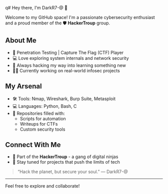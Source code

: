 q# Hey there, I'm DarkR7-@ 👾

Welcome to my GitHub space! I'm a passionate cybersecurity enthusiast and a proud member of the 🛡️ **HackerTroup** group.

## About Me
- 🔐 Penetration Testing | Capture The Flag (CTF) Player  
- 💻 Love exploring system internals and network security  
- 🧠 Always hacking my way into learning something new  
- 🧑‍💻 Currently working on real-world infosec projects  

## My Arsenal
- 🛠️ Tools: Nmap, Wireshark, Burp Suite, Metasploit  
- 💻 Languages: Python, Bash, C  
- 📁 Repositories filled with:  
  - Scripts for automation  
  - Writeups for CTFs  
  - Custom security tools  

## Connect With Me
- 🧠 Part of the **HackerTroup** - a gang of digital ninjas  
- 🔗 Stay tuned for projects that push the limits of tech

> “Hack the planet, but secure your soul.” — DarkR7-@

---

Feel free to explore and collaborate!